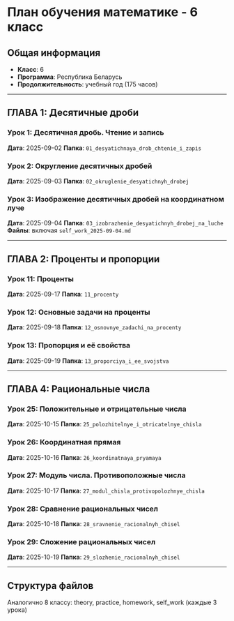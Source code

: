 # План обучения математике - 6 класс

## Общая информация
- **Класс**: 6
- **Программа**: Республика Беларусь
- **Продолжительность**: учебный год (175 часов)

---

## ГЛАВА 1: Десятичные дроби

### Урок 1: Десятичная дробь. Чтение и запись
**Дата**: 2025-09-02
**Папка**: `01_desyatichnaya_drob_chtenie_i_zapis`

### Урок 2: Округление десятичных дробей
**Дата**: 2025-09-03
**Папка**: `02_okruglenie_desyatichnyh_drobej`

### Урок 3: Изображение десятичных дробей на координатном луче
**Дата**: 2025-09-04
**Папка**: `03_izobrazhenie_desyatichnyh_drobej_na_luche`
**Файлы**: включая `self_work_2025-09-04.md`

---

## ГЛАВА 2: Проценты и пропорции

### Урок 11: Проценты
**Дата**: 2025-09-17
**Папка**: `11_procenty`

### Урок 12: Основные задачи на проценты
**Дата**: 2025-09-18
**Папка**: `12_osnovnye_zadachi_na_procenty`

### Урок 13: Пропорция и её свойства
**Дата**: 2025-09-19
**Папка**: `13_proporciya_i_ee_svojstva`

---

## ГЛАВА 4: Рациональные числа

### Урок 25: Положительные и отрицательные числа
**Дата**: 2025-10-15
**Папка**: `25_polozhitelnye_i_otricatelnye_chisla`

### Урок 26: Координатная прямая
**Дата**: 2025-10-16
**Папка**: `26_koordinatnaya_pryamaya`

### Урок 27: Модуль числа. Противоположные числа
**Дата**: 2025-10-17
**Папка**: `27_modul_chisla_protivopolozhnye_chisla`

### Урок 28: Сравнение рациональных чисел
**Дата**: 2025-10-18
**Папка**: `28_sravnenie_racionalnyh_chisel`

### Урок 29: Сложение рациональных чисел
**Дата**: 2025-10-19
**Папка**: `29_slozhenie_racionalnyh_chisel`

---

## Структура файлов
Аналогично 8 классу: theory, practice, homework, self_work (каждые 3 урока)
